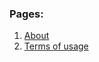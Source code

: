 ### Pages:
1. [About](https://xilaraux.github.io/media-site/pages/about/about.html)
2. [Terms of usage](https://xilaraux.github.io/media-site/pages/terms/terms.html)
